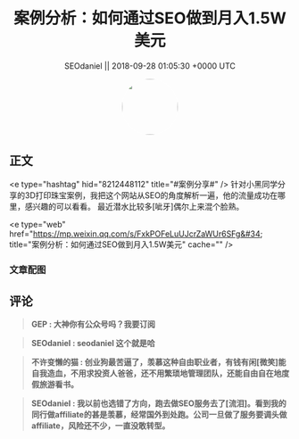 <h1 align="center">案例分析：如何通过SEO做到月入1.5W美元</h1>




<p align="center">
    <a>SEOdaniel || 2018-09-28 01:05:30 &#43;0000 UTC</a>
</p>

<div align="center">
    <img src="https://images.zsxq.com/FgJDk21DxCuk_fBoiYtFOdowv2NC?e=1590940799&amp;token=kIxbL07-8jAj8w1n4s9zv64FuZZNEATmlU_Vm6zD:uXjzCe05_o4wEURLsgUa6w-w6vE=" width="100" height="100" style="border:1px solid;border-radius:50%; color:#ffffff"/>
</div>




## 正文

<div>
&lt;e type=&#34;hashtag&#34; hid=&#34;8212448112&#34; title=&#34;#案例分享#&#34; /&gt;  针对小黑同学分享的3D打印珠宝案例，我把这个网站从SEO的角度解析一遍，他的流量成功在哪里，感兴趣的可以看看。 最近潜水比较多[呲牙]偶尔上来混个脸熟。

&lt;e type=&#34;web&#34; href=&#34;https://mp.weixin.qq.com/s/FxkPOFeLuUJcrZaWUr6SFg&#34; title=&#34;案例分析：如何通过SEO做到月入1.5W美元&#34; cache=&#34;&#34; /&gt;
</div>

### 文章配图

<div class="image" align="center">

</div>


## 评论

<div align="left">
<div>

<blockquote >
<span> <strong>GEP : 大神你有公众号吗？我要订阅 </strong></span>
</blockquote>

<blockquote >
<span> <strong>SEOdaniel : seodaniel 这个就是哈 </strong></span>
</blockquote>

<blockquote >
<span> <strong>不许变懒的猫 : 创业狗最苦逼了，羡慕这种自由职业者，有钱有闲[微笑]能自我造血，不用求投资人爸爸，还不用繁琐地管理团队，还能自由自在地度假旅游看书。 </strong></span>
</blockquote>

<blockquote >
<span> <strong>SEOdaniel : 我以前也选错了方向，跑去做SEO服务去了[流泪]。看到我的同行做affiliate的甚是羡慕，经常国外到处跑。公司一旦做了服务要调头做affiliate，风险还不少，一直没敢转型。 </strong></span>
</blockquote>

</div>
</div>